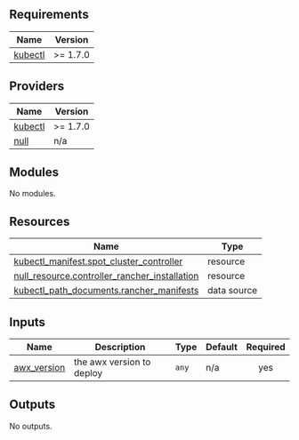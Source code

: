 <!-- BEGIN_TF_DOCS -->
## Requirements

| Name | Version |
|------|---------|
| <a name="requirement_kubectl"></a> [kubectl](#requirement\_kubectl) | >= 1.7.0 |

## Providers

| Name | Version |
|------|---------|
| <a name="provider_kubectl"></a> [kubectl](#provider\_kubectl) | >= 1.7.0 |
| <a name="provider_null"></a> [null](#provider\_null) | n/a |

## Modules

No modules.

## Resources

| Name | Type |
|------|------|
| [kubectl_manifest.spot_cluster_controller](https://registry.terraform.io/providers/gavinbunney/kubectl/latest/docs/resources/manifest) | resource |
| [null_resource.controller_rancher_installation](https://registry.terraform.io/providers/hashicorp/null/latest/docs/resources/resource) | resource |
| [kubectl_path_documents.rancher_manifests](https://registry.terraform.io/providers/gavinbunney/kubectl/latest/docs/data-sources/path_documents) | data source |

## Inputs

| Name | Description | Type | Default | Required |
|------|-------------|------|---------|:--------:|
| <a name="input_awx_version"></a> [awx\_version](#input\_awx\_version) | the awx version to deploy | `any` | n/a | yes |

## Outputs

No outputs.
<!-- END_TF_DOCS -->